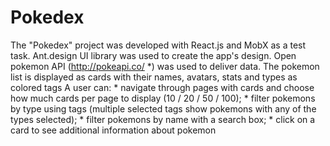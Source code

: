 # Pokedex

The "Pokedex" project was developed with React.js and MobX as a test task. 
Ant.design UI library was used to create the app's design.
Open pokemon API (http://pokeapi.co/ *) was used to deliver data.
The pokemon list is displayed as cards with their names, avatars, stats and types as colored tags
A user can:
    * navigate through pages with cards and choose how much cards per page to display (10 / 20 / 50 / 100);
    * filter pokemons by type using tags (multiple selected tags show pokemons with any of the types selected);
    * filter pokemons by name with a search box;
    * click on a card to see additional information about pokemon

